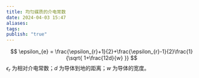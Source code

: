```yaml
---
title: 均匀媒质的介电常数
date: 2024-04-03 15:47
aliases: 
tags: 
publish: "true"
---
```

$$
\epsilon_{e} = \frac{\epsilon_{r}+1}{2}+\frac{\epsilon_{r}-1}{2}\frac{1}{\sqrt{ 1+\frac{12d}{w} }} 
$$
$\epsilon_{r}$ 为相对介电常数；$d$ 为导体到地的距离；$w$ 为导体的宽度。